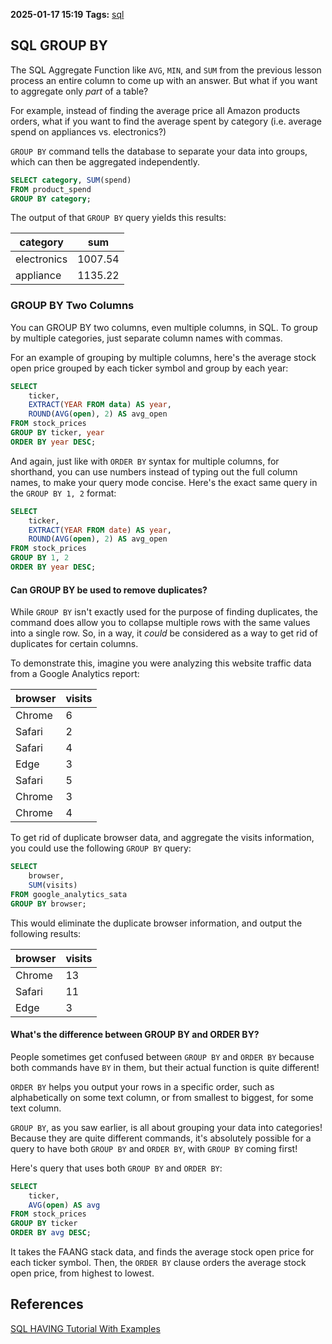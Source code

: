 **2025-01-17 15:19**
**Tags:** [sql](../2%20-%20tags/sql.md)

## SQL GROUP BY
The SQL Aggregate Function like `AVG`, `MIN`, and `SUM` from the previous lesson process an entire column to come up with an answer. But what if you want to aggregate only *part* of a table?

For example, instead of finding the average price all Amazon products orders, what if you want to find the average spent by category (i.e. average spend on appliances vs. electronics?)

`GROUP BY` command tells the database to separate your data into groups, which can then be aggregated independently.

```sql
SELECT category, SUM(spend)
FROM product_spend
GROUP BY category;
```

The output of that `GROUP BY` query yields this results:

|category|sum|
|---|---|
|electronics|1007.54|
|appliance|1135.22|
### GROUP BY Two Columns
You can GROUP BY two columns, even multiple columns, in SQL. To group by multiple categories, just separate column names with commas.

For an example of grouping by multiple columns, here's the average stock open price grouped by each ticker symbol and group by each year:

```sql
SELECT
	ticker,
	EXTRACT(YEAR FROM data) AS year,
	ROUND(AVG(open), 2) AS avg_open
FROM stock_prices
GROUP BY ticker, year
ORDER BY year DESC;
```

And again, just like with `ORDER BY` syntax for multiple columns, for shorthand, you can use numbers instead of typing out the full column names, to make your query mode concise. Here's the exact same query in the `GROUP BY 1, 2` format:

```sql
SELECT
	ticker,
	EXTRACT(YEAR FROM date) AS year,
	ROUND(AVG(open), 2) AS avg_open
FROM stock_prices
GROUP BY 1, 2
ORDER BY year DESC;
```

#### Can GROUP BY be used to remove duplicates?
While `GROUP BY` isn't exactly used for the purpose of finding duplicates, the command does allow you to collapse multiple rows with the same values into a single row. So, in a way, it *could* be considered as a way to get rid of duplicates for certain columns.

To demonstrate this, imagine you were analyzing this website traffic data from a Google Analytics report:

|browser|visits|
|---|---|
|Chrome|6|
|Safari|2|
|Safari|4|
|Edge|3|
|Safari|5|
|Chrome|3|
|Chrome|4|
To get rid of duplicate browser data, and aggregate the visits information, you could use the following `GROUP BY` query:

```sql
SELECT
	browser,
	SUM(visits)
FROM google_analytics_sata
GROUP BY browser;
```

This would eliminate the duplicate browser information, and output the following results:

|browser|visits|
|---|---|
|Chrome|13|
|Safari|11|
|Edge|3|
#### What's the difference between GROUP BY and ORDER BY?
People sometimes get confused between `GROUP BY` and `ORDER BY` because both commands have `BY` in them, but their actual function is quite different!

`ORDER BY` helps you output your rows in a specific order, such as alphabetically on some text column, or from smallest to biggest, for some text column.

`GROUP BY`, as you saw earlier, is all about grouping your data into categories! Because they are quite different commands, it's absolutely possible for a query to have both `GROUP BY` and `ORDER BY`, with `GROUP BY` coming first!

Here's query that uses both `GROUP BY` and `ORDER BY`:

```sql
SELECT
	ticker,
	AVG(open) AS avg
FROM stock_prices
GROUP BY ticker
ORDER BY avg DESC;
```

It takes the FAANG stack data, and finds the average stock open price for each ticker symbol. Then, the `ORDER BY` clause orders the average stock open price, from highest to lowest.

## References
[SQL HAVING Tutorial With Examples](https://datalemur.com/sql-tutorial/sql-group-by)